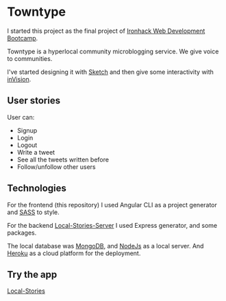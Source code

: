 # Towntype

I started this project as the final project of [Ironhack Web Development Bootcamp](www.ironhack.com/). 

Towntype is a hyperlocal community microblogging service. We give voice to communities.

I've started designing it with [Sketch](https://www.sketchapp.com/) and then give some interactivity with [inVision](https://www.invisionapp.com/).

## User stories

User can:

* Signup
* Login
* Logout
* Write a tweet
* See all the tweets written before
* Follow/unfollow other users

## Technologies

For the frontend (this repository) I used Angular CLI as a project generator and [SASS](https://sass-lang.com/) to style.

For the backend [Local-Stories-Server](https://github.com/Interna1ta/local-stories-server) I used Express generator, and some packages.

The local database was [MongoDB](https://docs.mongodb.com/), and [NodeJs](https://nodejs.org/en/) as a local server.
And [Heroku](https://www.heroku.com/home) as a cloud platform for the deployment.

## Try the app

[Local-Stories](https://agoranews.herokuapp.com/)